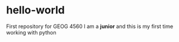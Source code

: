# hello-world
First repository for GEOG 4560
I am a **junior** and this is my first time working with python 
